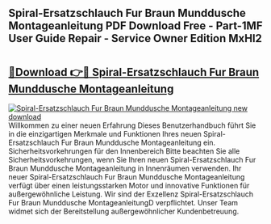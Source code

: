 ## Spiral-Ersatzschlauch Fur Braun Munddusche Montageanleitung PDF Download Free - Part-1MF User Guide Repair - Service Owner Edition MxHl2

# <h2><a href="http://df8ibvc.blite.top/?on=Spiral-Ersatzschlauch+Fur+Braun+Munddusche+Montageanleitung">🔗Download 👉🔴 Spiral-Ersatzschlauch Fur Braun Munddusche Montageanleitung</a></h2>

[![Spiral-Ersatzschlauch Fur Braun Munddusche Montageanleitung new download](https://i.imgur.com/lujVjoI.png)](http://df8ibvc.blite.top/?on=Spiral-Ersatzschlauch+Fur+Braun+Munddusche+Montageanleitung)
Willkommen zu einer neuen Erfahrung Dieses Benutzerhandbuch führt Sie in die einzigartigen Merkmale und Funktionen Ihres neuen Spiral-Ersatzschlauch Fur Braun Munddusche Montageanleitung ein. Sicherheitsvorkehrungen für den Innenbereich Bitte beachten Sie alle Sicherheitsvorkehrungen, wenn Sie Ihren neuen Spiral-Ersatzschlauch Fur Braun Munddusche Montageanleitung in Innenräumen verwenden. Ihr neuer Spiral-Ersatzschlauch Fur Braun Munddusche Montageanleitung verfügt über einen leistungsstarken Motor und innovative Funktionen für außergewöhnliche Leistung. Wir sind der Exzellenz Spiral-Ersatzschlauch Fur Braun Munddusche MontageanleitungD verpflichtet. Unser Team widmet sich der Bereitstellung außergewöhnlicher Kundenbetreuung.
